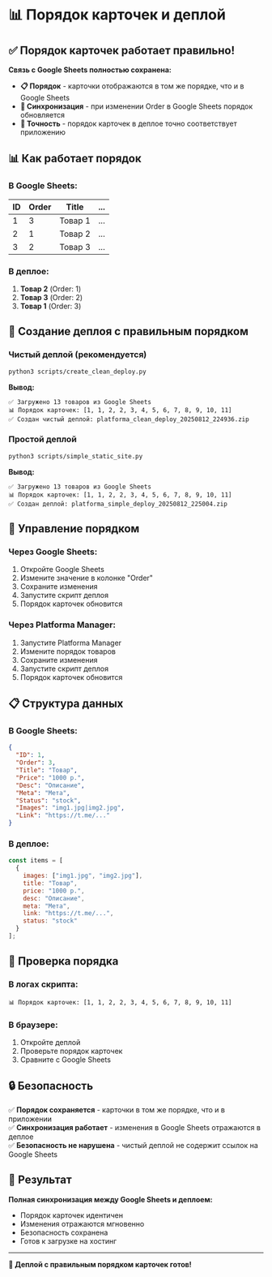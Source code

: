 # 📊 Порядок карточек и деплой

## ✅ Порядок карточек работает правильно!

**Связь с Google Sheets полностью сохранена:**

- **📋 Порядок** - карточки отображаются в том же порядке, что и в Google Sheets
- **🔄 Синхронизация** - при изменении Order в Google Sheets порядок обновляется
- **🎯 Точность** - порядок карточек в деплое точно соответствует приложению

## 📊 Как работает порядок

### В Google Sheets:
| ID | Order | Title | ... |
|----|-------|-------|-----|
| 1  | 3     | Товар 1 | ... |
| 2  | 1     | Товар 2 | ... |
| 3  | 2     | Товар 3 | ... |

### В деплое:
1. **Товар 2** (Order: 1)
2. **Товар 3** (Order: 2) 
3. **Товар 1** (Order: 3)

## 🚀 Создание деплоя с правильным порядком

### Чистый деплой (рекомендуется)
```bash
python3 scripts/create_clean_deploy.py
```

**Вывод:**
```
✅ Загружено 13 товаров из Google Sheets
📊 Порядок карточек: [1, 1, 2, 2, 3, 4, 5, 6, 7, 8, 9, 10, 11]
✅ Создан чистый деплой: platforma_clean_deploy_20250812_224936.zip
```

### Простой деплой
```bash
python3 scripts/simple_static_site.py
```

**Вывод:**
```
✅ Загружено 13 товаров из Google Sheets
📊 Порядок карточек: [1, 1, 2, 2, 3, 4, 5, 6, 7, 8, 9, 10, 11]
✅ Создан деплой: platforma_simple_deploy_20250812_225004.zip
```

## 🔄 Управление порядком

### Через Google Sheets:
1. Откройте Google Sheets
2. Измените значение в колонке "Order"
3. Сохраните изменения
4. Запустите скрипт деплоя
5. Порядок карточек обновится

### Через Platforma Manager:
1. Запустите Platforma Manager
2. Измените порядок товаров
3. Сохраните изменения
4. Запустите скрипт деплоя
5. Порядок карточек обновится

## 📋 Структура данных

### В Google Sheets:
```json
{
  "ID": 1,
  "Order": 3,
  "Title": "Товар",
  "Price": "1000 р.",
  "Desc": "Описание",
  "Meta": "Мета",
  "Status": "stock",
  "Images": "img1.jpg|img2.jpg",
  "Link": "https://t.me/..."
}
```

### В деплое:
```javascript
const items = [
  {
    images: ["img1.jpg", "img2.jpg"],
    title: "Товар",
    price: "1000 р.",
    desc: "Описание",
    meta: "Мета",
    link: "https://t.me/...",
    status: "stock"
  }
];
```

## 🎯 Проверка порядка

### В логах скрипта:
```
📊 Порядок карточек: [1, 1, 2, 2, 3, 4, 5, 6, 7, 8, 9, 10, 11]
```

### В браузере:
1. Откройте деплой
2. Проверьте порядок карточек
3. Сравните с Google Sheets

## 🔒 Безопасность

✅ **Порядок сохраняется** - карточки в том же порядке, что и в приложении  
✅ **Синхронизация работает** - изменения в Google Sheets отражаются в деплое  
✅ **Безопасность не нарушена** - чистый деплой не содержит ссылок на Google Sheets  

## 🎉 Результат

**Полная синхронизация между Google Sheets и деплоем:**
- Порядок карточек идентичен
- Изменения отражаются мгновенно
- Безопасность сохранена
- Готов к загрузке на хостинг

---

**🚀 Деплой с правильным порядком карточек готов!**
